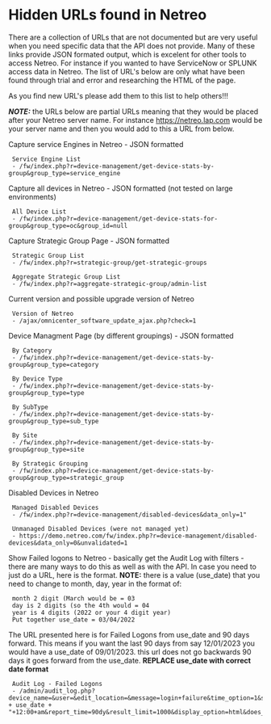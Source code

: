 # Hidden URLs found in Netreo

There are a collection of URLs that are not documented but are very useful when you need specific data that the API does not provide. Many of these links provide JSON formated output, which is excelent for other tools to access Netreo. For instance if you wanted to have ServiceNow or SPLUNK access data in Netreo. The list of URL's below are only what have been found through trial and error and researching the HTML of the page.

As you find new URL's please add them to this list to help others!!!

***NOTE:*** the URLs below are partial URLs meaning that they would be placed after your Netreo server name. For instance https://netreo.lap.com would be your server name and then you would add to this a URL from below. 


Capture service Engines in Netreo - JSON formatted

     Service Engine List
     - /fw/index.php?r=device-management/get-device-stats-by-group&group_type=service_engine

Capture all devices in Netreo - JSON formatted (not tested on large environments)

     All Device List
     - /fw/index.php?r=device-management/get-device-stats-for-group&group_type=oc&group_id=null
     
Capture Strategic Group Page - JSON formatted

     Strategic Group List
     - /fw/index.php?r=strategic-group/get-strategic-groups
     
     Aggregate Strategic Group List
     - /fw/index.php?r=aggregate-strategic-group/admin-list

Current version and possible upgrade version of Netreo

     Version of Netreo
     - /ajax/omnicenter_software_update_ajax.php?check=1

Device Managment Page (by different groupings) - JSON formatted
     
     By Category
     - /fw/index.php?r=device-management/get-device-stats-by-group&group_type=category
     
     By Device Type
     - /fw/index.php?r=device-management/get-device-stats-by-group&group_type=type
     
     By SubType
     - /fw/index.php?r=device-management/get-device-stats-by-group&group_type=sub_type
     
     By Site
     - /fw/index.php?r=device-management/get-device-stats-by-group&group_type=site
     
     By Strategic Grouping
     - /fw/index.php?r=device-management/get-device-stats-by-group&group_type=strategic_group

Disabled Devices in Netreo

     Managed Disabled Devices
     - /fw/index.php?r=device-management/disabled-devices&data_only=1"
     
     Unmanaged Disabled Devices (were not managed yet)
     - https://demo.netreo.com/fw/index.php?r=device-management/disabled-devices&data_only=0&unvalidated=1

Show Failed logons to Netreo - basically get the Audit Log with filters - there are many ways to do this as well as with the API. In case you need to just do a URL, here is the format. **NOTE:** there is a value (use_date) that you need to change to month, day, year in the format of:

     month 2 digit (March would be = 03
     day is 2 digits (so the 4th would = 04
     year is 4 digits (2022 or your 4 digit year)
     Put together use_date = 03/04/2022

The URL presented here is for Failed Logons from use_date and 90 days forward. This means if you want the last 90 days from say 12/01/2023 you would have a use_date of 09/01/2023. this url does not go backwards 90 days it goes forward from the use_date. **REPLACE use_date with correct date format**

     Audit Log - Failed Logons
     - /admin/audit_log.php?device_name=&user=&edit_location=&message=login+failure&time_option=1&start_time=" + use_date + "+12:00+am&report_time=90dy&result_limit=1000&display_option=html&does_not_match=&submit_report=Get+Audit+Log
